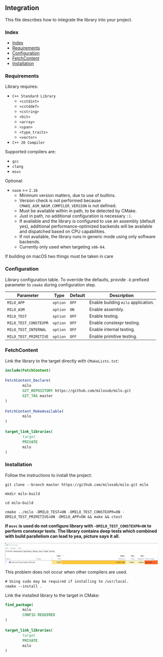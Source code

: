 ## Integration

This file describes how to integrate the library into your project.

### Index

- [Index](#index)
- [Requirements](#requirements)
- [Configuration](#configuration)
- [FetchContent](#fetchcontent)
- [Installation](#installation)

### Requirements

Library requires:

- `C++ Standard Library`
    - `<cstdint>`
    - `<cstddef>`
    - `<cstring>`
    - `<bit>`
    - `<array>`
    - `<span>`
    - `<type_traits>`
    - `<vector>`
- `C++ 20 Compiler`

Supported compilers are:

- `gcc`
- `clang`
- `msvc`

Optional:

- `nasm` >= `2.16`
    - Minimum version matters, due to use of builtins.
    - Version check is not performed because `CMAKE_ASM_NASM_COMPILER_VERSION` is not defined.
    - Must be available within in path, to be detected by CMake.
    - Just in path, no additional configuration is necessary `:)`.
    - If available and the library is configured to use an assembly (default yes),
      additional performance-optimized backends will be available and dispatched based on CPU capabilities.
    - If not available, the library runs in generic mode using only software backends.
    - Currently only used when targeting `x86-64`.

If building on macOS two things must be taken in care

### Configuration

Library configuration table.
To override the defaults, provide `-D` prefixed parameter to `cmake` during configuration step.

| Parameter             | Type     | Default | Description                         |
|-----------------------|----------|---------|-------------------------------------|
| `MILO_APP`            | `option` | `OFF`   | Enable building `milo` application. |
| `MILO_ASM`            | `option` | `ON`    | Enable assembly.                    |
| `MILO_TEST`           | `option` | `OFF`   | Enable testing.                     |
| `MILO_TEST_CONSTEXPR` | `option` | `OFF`   | Enable constexpr testing.           |
| `MILO_TEST_INTERNAL`  | `option` | `OFF`   | Enable internal testing.            |
| `MILO_TEST_PRIMITIVE` | `option` | `OFF`   | Enable primitive testing.           |

### FetchContent

Link the library to the target directly with `CMakeLists.txt`:

```cmake
include(FetchContent)

FetchContent_Declare(
        milo
        GIT_REPOSITORY https://github.com/milosob/milo.git
        GIT_TAG master
)

FetchContent_MakeAvailable(
        milo
)

target_link_libraries(
        target
        PRIVATE
        milo
)
```

### Installation

Follow the instructions to install the project:

```shell
git clone --branch master https://github.com/milosob/milo.git milo
```

```shell
mkdir milo-build
```

```shell
cd milo-build
```

```shell
cmake ../milo -DMILO_TEST=ON -DMILO_TEST_CONSTEXPR=ON -DMILO_TEST_PRIMITIVE=ON -DMILO_APP=ON && make && ctest
```

**If `msvc` is used do not configure library with `-DMILO_TEST_CONSTEXPR=ON` to perform constexpr tests.
The library contains deep tests which combined with build parallelism can lead to yea, picture says it all.**

![milo-test-constexpr-msvc](media/milo-test-constexpr-msvc.png)

This problem does not occur when other compilers are used.

```shell
# Using sudo may be required if installing to /usr/local.
cmake --install .
```

Link the installed library to the target in CMake:

```cmake
find_package(
        milo
        CONFIG REQUIRED
)

target_link_libraries(
        target
        PRIVATE
        milo
)
```
